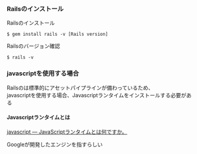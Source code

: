 ### Railsのインストール
Railsのインストール
```
$ gem install rails -v [Rails version]
```

Railsのバージョン確認
```
$ rails -v
```

### javascriptを使用する場合
Railsのは標準的にアセットパイプラインが備わっているため、  
javascriptを使用する場合、Javascriptランタイムをインストールする必要がある

#### Javascriptランタイムとは
[javascript — JavaScriptランタイムとは何ですか。](https://www.it-swarm-ja.tech/ja/javascript/javascript%E3%83%A9%E3%83%B3%E3%82%BF%E3%82%A4%E3%83%A0%E3%81%A8%E3%81%AF%E4%BD%95%E3%81%A7%E3%81%99%E3%81%8B%E3%80%82/1052982176/)

Googleが開発したエンジンを指すらしい

